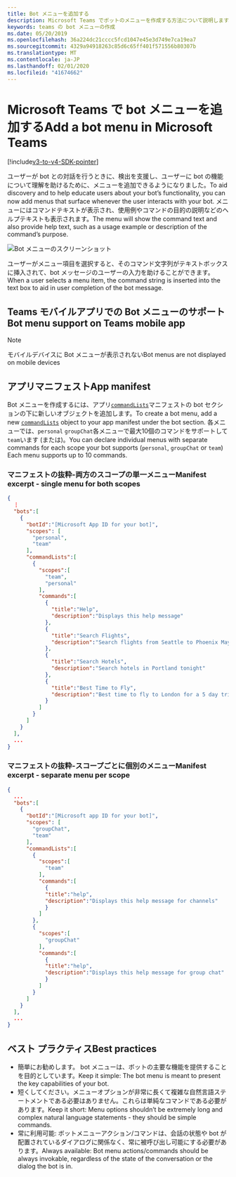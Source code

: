 ```yaml
---
title: Bot メニューを追加する
description: Microsoft Teams でボットのメニューを作成する方法について説明します。
keywords: teams の bot メニューの作成
ms.date: 05/20/2019
ms.openlocfilehash: 36a224dc21cccc5fcd1047e45e3d749e7ca19ea7
ms.sourcegitcommit: 4329a94918263c85d6c65ff401f571556b80307b
ms.translationtype: MT
ms.contentlocale: ja-JP
ms.lasthandoff: 02/01/2020
ms.locfileid: "41674662"
---
```

# <a name="add-a-bot-menu-in-microsoft-teams"></a><span data-ttu-id="96222-104">Microsoft Teams で bot メニューを追加する</span><span class="sxs-lookup"><span data-stu-id="96222-104">Add a bot menu in Microsoft Teams</span></span>

[!include[v3-to-v4-SDK-pointer](~/includes/v3-to-v4-pointer-bots.md)]

<span data-ttu-id="96222-105">ユーザーが bot との対話を行うときに、検出を支援し、ユーザーに bot の機能について理解を助けるために、メニューを追加できるようになりました。</span><span class="sxs-lookup"><span data-stu-id="96222-105">To aid discovery and to help educate users about your bot’s functionality, you can now add menus that surface whenever the user interacts with your bot.</span></span> <span data-ttu-id="96222-106">メニューにはコマンドテキストが表示され、使用例やコマンドの目的の説明などのヘルプテキストも表示されます。</span><span class="sxs-lookup"><span data-stu-id="96222-106">The menu will show the command text and also provide help text, such as a usage example or description of the command’s purpose.</span></span>

![Bot メニューのスクリーンショット](~/assets/images/bots/bot-menus-bot-menu-sample.png)

<span data-ttu-id="96222-108">ユーザーがメニュー項目を選択すると、そのコマンド文字列がテキストボックスに挿入されて、bot メッセージのユーザーの入力を助けることができます。</span><span class="sxs-lookup"><span data-stu-id="96222-108">When a user selects a menu item, the command string is inserted into the text box to aid in user completion of the bot message.</span></span>

## <a name="bot-menu-support-on-teams-mobile-app"></a><span data-ttu-id="96222-109">Teams モバイルアプリでの Bot メニューのサポート</span><span class="sxs-lookup"><span data-stu-id="96222-109">Bot menu support on Teams mobile app</span></span>
> [!NOTE] 
> <span data-ttu-id="96222-110">モバイルデバイスに Bot メニューが表示されない</span><span class="sxs-lookup"><span data-stu-id="96222-110">Bot menus are not displayed on mobile devices</span></span>

## <a name="app-manifest"></a><span data-ttu-id="96222-111">アプリマニフェスト</span><span class="sxs-lookup"><span data-stu-id="96222-111">App manifest</span></span>

<span data-ttu-id="96222-112">Bot メニューを作成するには、アプリ[`commandLists`](~/resources/schema/manifest-schema.md#botscommandlists)マニフェストの bot セクションの下に新しいオブジェクトを追加します。</span><span class="sxs-lookup"><span data-stu-id="96222-112">To create a bot menu, add a new [`commandLists`](~/resources/schema/manifest-schema.md#botscommandlists) object to your app manifest under the bot section.</span></span> <span data-ttu-id="96222-113">各メニューでは、`personal` `groupChat`各メニューで最大10個のコマンドをサポートして`team`います (または)。</span><span class="sxs-lookup"><span data-stu-id="96222-113">You can declare individual menus with separate commands for each scope your bot supports (`personal`, `groupChat` or `team`) Each menu supports up to 10 commands.</span></span>

### <a name="manifest-excerpt---single-menu-for-both-scopes"></a><span data-ttu-id="96222-114">マニフェストの抜粋-両方のスコープの単一メニュー</span><span class="sxs-lookup"><span data-stu-id="96222-114">Manifest excerpt - single menu for both scopes</span></span>

```json
{
  ⋮
  "bots":[
    {
      "botId":"[Microsoft App ID for your bot]",
      "scopes": [
        "personal",
        "team"
      ],
      "commandLists":[
        {
          "scopes":[
            "team",
            "personal"
          ],
          "commands":[
            {
              "title":"Help",
              "description":"Displays this help message"
            },
            {
              "title":"Search Flights",
              "description":"Search flights from Seattle to Phoenix May 2-5 departing after 3pm"
            },
            {
              "title":"Search Hotels",
              "description":"Search hotels in Portland tonight"
            },
            {
              "title":"Best Time to Fly",
              "description":"Best time to fly to London for a 5 day trip this summer"
            }
          ]
        }
      ]
    }
  ],
  ...
}
```

### <a name="manifest-excerpt---separate-menu-per-scope"></a><span data-ttu-id="96222-115">マニフェストの抜粋-スコープごとに個別のメニュー</span><span class="sxs-lookup"><span data-stu-id="96222-115">Manifest excerpt - separate menu per scope</span></span>

```json
{
  ...
  "bots":[
    {
      "botId":"[Microsoft app ID for your bot]",
      "scopes": [
        "groupChat",
        "team"
      ],
      "commandLists":[
        {
          "scopes":[
            "team"
          ],
          "commands":[
            {
            "title":"help",
            "description":"Displays this help message for channels"
            }
          ]
        },
        {
          "scopes":[
            "groupChat"
          ],
          "commands":[
            {
            "title":"help",
            "description":"Displays this help message for group chat"
            }
          ]
        }
      ]
    }
  ],
  ...
}
```

## <a name="best-practices"></a><span data-ttu-id="96222-116">ベスト プラクティス</span><span class="sxs-lookup"><span data-stu-id="96222-116">Best practices</span></span>

* <span data-ttu-id="96222-117">簡単にお勧めします。 bot メニューは、ボットの主要な機能を提供することを目的としています。</span><span class="sxs-lookup"><span data-stu-id="96222-117">Keep it simple: The bot menu is meant to present the key capabilities of your bot.</span></span>
* <span data-ttu-id="96222-118">短くしてください。メニューオプションが非常に長くて複雑な自然言語ステートメントである必要はありません。これらは単純なコマンドである必要があります。</span><span class="sxs-lookup"><span data-stu-id="96222-118">Keep it short: Menu options shouldn’t be extremely long and complex natural language statements - they should be simple commands.</span></span>
* <span data-ttu-id="96222-119">常に利用可能: ボットメニューアクション/コマンドは、会話の状態や bot が配置されているダイアログに関係なく、常に被呼び出し可能にする必要があります。</span><span class="sxs-lookup"><span data-stu-id="96222-119">Always available: Bot menu actions/commands should be always invokable, regardless of the state of the conversation or the dialog the bot is in.</span></span>
